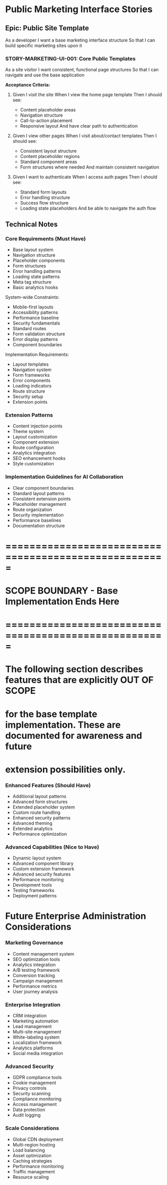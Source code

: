 # Public Marketing Interface Stories

## Epic: Public Site Template
As a developer
I want a base marketing interface structure
So that I can build specific marketing sites upon it

### STORY-MARKETING-UI-001: Core Public Templates
As a site visitor
I want consistent, functional page structures
So that I can navigate and use the base application

**Acceptance Criteria:**
1. Given I visit the site
   When I view the home page template
   Then I should see:
   - Content placeholder areas
   - Navigation structure
   - Call-to-action placement
   - Responsive layout
   And have clear path to authentication

2. Given I view other pages
   When I visit about/contact templates
   Then I should see:
   - Consistent layout structure
   - Content placeholder regions
   - Standard component areas
   - Form structures where needed
   And maintain consistent navigation

3. Given I want to authenticate
   When I access auth pages
   Then I should see:
   - Standard form layouts
   - Error handling structure
   - Success flow structure
   - Loading state placeholders
   And be able to navigate the auth flow

## Technical Notes

### Core Requirements (Must Have)
- Base layout system
- Navigation structure
- Placeholder components
- Form structures
- Error handling patterns
- Loading state patterns
- Meta tag structure
- Basic analytics hooks

System-wide Constraints:
- Mobile-first layouts
- Accessibility patterns
- Performance baseline
- Security fundamentals
- Standard routes
- Form validation structure
- Error display patterns
- Component boundaries

Implementation Requirements:
- Layout templates
- Navigation system
- Form frameworks
- Error components
- Loading indicators
- Route structure
- Security setup
- Extension points

### Extension Patterns
- Content injection points
- Theme system
- Layout customization
- Component extension
- Route configuration
- Analytics integration
- SEO enhancement hooks
- Style customization

### Implementation Guidelines for AI Collaboration
- Clear component boundaries
- Standard layout patterns
- Consistent extension points
- Placeholder management
- Route organization
- Security implementation
- Performance baselines
- Documentation structure

# =====================================================
# SCOPE BOUNDARY - Base Implementation Ends Here
# =====================================================
# The following section describes features that are explicitly OUT OF SCOPE
# for the base template implementation. These are documented for awareness and future
# extension possibilities only.

### Enhanced Features (Should Have)
- Additional layout patterns
- Advanced form structures
- Extended placeholder system
- Custom route handling
- Enhanced security patterns
- Advanced theming
- Extended analytics
- Performance optimization

### Advanced Capabilities (Nice to Have)
- Dynamic layout system
- Advanced component library
- Custom extension framework
- Advanced security features
- Performance monitoring
- Development tools
- Testing frameworks
- Deployment patterns

# Future Enterprise Administration Considerations

### Marketing Governance
- Content management system
- SEO optimization tools
- Analytics integration
- A/B testing framework
- Conversion tracking
- Campaign management
- Performance metrics
- User journey analysis

### Enterprise Integration
- CRM integration
- Marketing automation
- Lead management
- Multi-site management
- White-labeling system
- Localization framework
- Analytics platforms
- Social media integration

### Advanced Security
- GDPR compliance tools
- Cookie management
- Privacy controls
- Security scanning
- Compliance monitoring
- Access management
- Data protection
- Audit logging

### Scale Considerations
- Global CDN deployment
- Multi-region hosting
- Load balancing
- Asset optimization
- Caching strategies
- Performance monitoring
- Traffic management
- Resource scaling 
